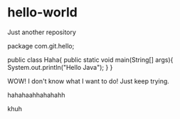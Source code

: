 # hello-world
Just another repository

package com.git.hello;



public class Haha{
   public static void main(String[] args){
      System.out.println("Hello Java");
   }
}


WOW! I don't know what I want to do!
Just keep trying.

hahahaahhahahahh


khuh 